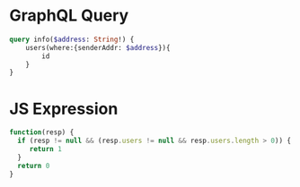 # GraphQL Query
```graphql
query info($address: String!) {
    users(where:{senderAddr: $address}){
        id
    }
}
```

# JS Expression
```js
function(resp) {
  if (resp != null && (resp.users != null && resp.users.length > 0)) {
     return 1
  }
  return 0
}   
```
